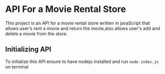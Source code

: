 # API For a Movie Rental Store
This project is an API for a movie rental store written in javaScript that allows user's rent a movie and return the movie,also allows
user's add and delete a movie from the store.

## Initializing API
To initialize this API ensure to have nodejs installed and  run `node index.js` on terminal
